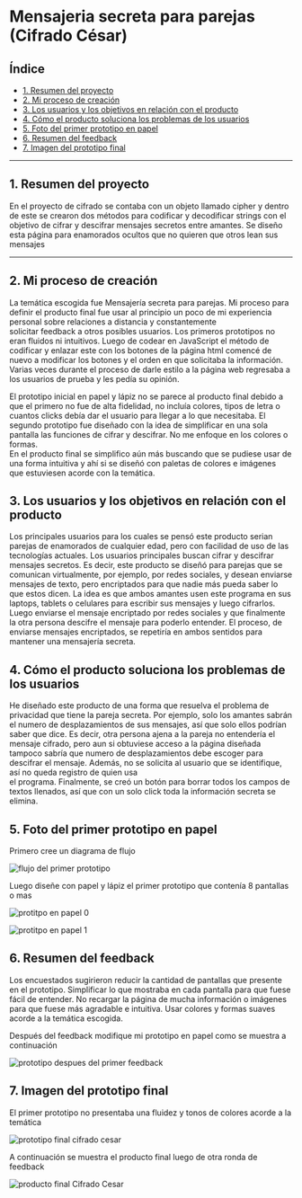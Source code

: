 # Mensajeria secreta para parejas (Cifrado César)

## Índice

* [1. Resumen del proyecto](#1-Resumen-del-proyecto)
* [2. Mi proceso de creación](#2-Mi-proceso-de-creación)
* [3. Los usuarios y los objetivos en relación con el producto](#3-los-usuarios-y-los-objetivos-en-relación-con-el-producto)
* [4. Cómo el producto soluciona los problemas de los usuarios](#4-como-el-producto-soluciona-los-problemas-de-los-usuarios)
* [5. Foto del primer prototipo en papel](#5-foto-del-primer-prototipo-en-papel)
* [6. Resumen del feedback](#6-resumen-del-feedback)
* [7. Imagen del prototipo final](#7-imagen-del-prototipo-final)

***

## 1. Resumen del proyecto
  En el proyecto de cifrado se contaba con un objeto llamado cipher y dentro 
  de este se crearon dos métodos para codificar y decodificar strings con el 
  objetivo de cifrar y descifrar mensajes secretos entre amantes. Se diseño 
  esta página para enamorados ocultos que no quieren que otros lean sus mensajes

***

## 2. Mi proceso de creación 

  La temática escogida fue Mensajería secreta para parejas. 
  Mi proceso para definir el producto final fue usar al principio un poco de 
  mi experiencia personal sobre relaciones a distancia y constantemente  
  solicitar feedback a otros posibles usuarios. Los primeros prototipos no 
  eran fluidos ni intuitivos. Luego de codear en JavaScript el método de 
  codificar y enlazar este con los botones de la página html comencé de 
  nuevo a modificar los botones y el orden en que solicitaba la información. 
  Varias veces durante el proceso de darle estilo a la página web regresaba 
  a los usuarios de prueba y les pedía su opinión.  

  El prototipo inicial en papel y lápiz no se parece al producto final debido a 
  que el primero no fue de alta fidelidad, no incluía colores, tipos de letra 
  o cuantos clicks debía dar el usuario para llegar a lo que necesitaba. El  
  segundo prototipo fue diseñado con la idea de simplificar en una sola pantalla 
  las funciones de cifrar y descifrar. No me enfoque en los colores o formas.  
  En el producto final se simplifico aún más buscando que se pudiese usar de 
  una forma intuitiva y ahí si se diseñó con paletas de colores e imágenes  
  que estuviesen acorde con la temática.

## 3. Los usuarios y los objetivos en relación con el producto

  Los principales usuarios para los cuales se pensó este producto serian 
  parejas de enamorados de cualquier edad, pero con facilidad de uso de 
  las tecnologías actuales. Los usuarios principales buscan cifrar y 
  descifrar mensajes secretos. Es decir, este producto se diseñó para 
  parejas que se comunican virtualmente, por ejemplo, por redes sociales, 
  y desean enviarse mensajes de texto, pero encriptados para que nadie 
  más pueda saber lo que estos dicen. La idea es que ambos amantes usen 
  este programa en sus laptops, tablets o celulares para escribir 
  sus mensajes y luego cifrarlos. Luego enviarse el mensaje encriptado 
  por redes sociales y que finalmente la otra persona descifre el mensaje 
  para poderlo entender. El proceso, de enviarse mensajes encriptados, 
  se repetiría en ambos sentidos para mantener una mensajería secreta. 

## 4. Cómo el producto soluciona los problemas de los usuarios

  He diseñado este producto de una forma que resuelva el problema de privacidad 
  que tiene la pareja secreta. Por ejemplo, solo los amantes sabrán el numero 
  de desplazamientos de sus mensajes, así que solo ellos podrían saber que dice. 
  Es decir, otra persona ajena a la pareja no entendería el mensaje cifrado, 
  pero aun si obtuviese acceso a la página diseñada tampoco sabría que numero 
  de desplazamientos debe escoger para descifrar el mensaje. Además, no se 
  solicita al usuario que se identifique, así no queda registro de quien usa  
  el programa. Finalmente, se creó un botón para borrar todos los campos de 
  textos llenados, así que con un solo click toda la información secreta se elimina. 

## 5. Foto del primer prototipo en papel

  Primero cree un diagrama de flujo
  
  ![flujo del primer prototipo](https://user-images.githubusercontent.com/60791273/74837638-ecb27080-52ef-11ea-8817-b22f3a902a2a.png)

  Luego diseñe con papel y lápiz el primer prototipo que contenía 8 pantallas o mas

  ![protitpo en papel 0](https://user-images.githubusercontent.com/60791273/74838261-4d8e7880-52f1-11ea-96de-b5ca1a60b97b.jpeg)

  ![protitpo en papel 1](https://user-images.githubusercontent.com/60791273/74838264-4e270f00-52f1-11ea-9997-3b15b3c52fae.jpeg)

## 6. Resumen del feedback

  Los encuestados sugirieron reducir la cantidad de pantallas que presente en el
  prototipo. Simplificar lo que mostraba en cada pantalla para que fuese fácil
  de entender. No recargar la página de mucha información o imágenes para que
  fuese más agradable e intuitiva. Usar colores y formas suaves acorde a
  la temática escogida.

  Después del feedback modifique mi prototipo en papel como se muestra a continuación

  ![prototipo despues del primer feedback](https://user-images.githubusercontent.com/60791273/74838318-69921a00-52f1-11ea-87ed-fbf5de1176aa.jpeg)

## 7. Imagen del prototipo final

  El primer prototipo no presentaba una fluidez y tonos de colores acorde a la temática 
  
  ![prototipo final cifrado cesar](https://user-images.githubusercontent.com/60791273/74837398-66962a00-52ef-11ea-8f0e-539026477c49.png)

  A continuación se muestra el producto final luego de otra ronda de feedback

  ![producto final Cifrado Cesar](https://user-images.githubusercontent.com/60791273/74839662-a4954d00-52f3-11ea-9443-66741fc8f6aa.png)